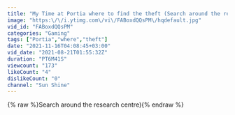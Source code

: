 ```yaml
---
title: "My Time at Portia where to find the theft (Search around the research centre)"
image: "https:\/\/i.ytimg.com\/vi\/FABoxdQQsPM\/hqdefault.jpg"
vid_id: "FABoxdQQsPM"
categories: "Gaming"
tags: ["Portia","where","theft"]
date: "2021-11-16T04:08:45+03:00"
vid_date: "2021-08-21T01:55:32Z"
duration: "PT6M41S"
viewcount: "173"
likeCount: "4"
dislikeCount: "0"
channel: "Sun Shine"
---
```

{% raw %}Search around the research centre){% endraw %}
